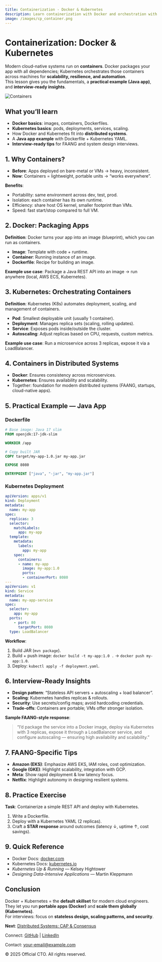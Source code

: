 ```yaml
---
title: Containerization - Docker & Kubernetes
description: Learn containerization with Docker and orchestration with Kubernetes — core concepts, practical Java app example (Dockerfile + Kubernetes YAML), and FAANG interview tips.
image: /images/cp_container.png
---
```


# Containerization: Docker & Kubernetes

Modern cloud-native systems run on **containers**. Docker packages your app with all dependencies; Kubernetes orchestrates those containers across machines for **scalability, resilience, and automation**.  
This lesson gives you the fundamentals, a **practical example (Java app)**, and **interview-ready insights**.

![Containers](/images/cp_container.png)


## What you’ll learn
- **Docker basics**: images, containers, Dockerfiles.  
- **Kubernetes basics**: pods, deployments, services, scaling.  
- How Docker and Kubernetes fit into **distributed systems**.  
- A **Java app example** with Dockerfile + Kubernetes YAML.  
- **Interview-ready tips** for FAANG and system design interviews.



## 1. Why Containers?
- **Before**: Apps deployed on bare-metal or VMs → heavy, inconsistent.  
- **Now**: Containers = lightweight, portable units → “works everywhere”.  

**Benefits**:
- Portability: same environment across dev, test, prod.  
- Isolation: each container has its own runtime.  
- Efficiency: share host OS kernel, smaller footprint than VMs.  
- Speed: fast start/stop compared to full VM.  



## 2. Docker: Packaging Apps
**Definition**: Docker turns your app into an image (blueprint), which you can run as containers.  

- **Image**: Template with code + runtime.  
- **Container**: Running instance of an image.  
- **Dockerfile**: Recipe for building an image.  

**Example use case**: Package a Java REST API into an image → run anywhere (local, AWS ECS, Kubernetes).



## 3. Kubernetes: Orchestrating Containers
**Definition**: Kubernetes (K8s) automates deployment, scaling, and management of containers.  

- **Pod**: Smallest deployable unit (usually 1 container).  
- **Deployment**: Manages replica sets (scaling, rolling updates).  
- **Service**: Exposes pods inside/outside the cluster.  
- **Autoscaling**: Adjust replicas based on CPU, requests, custom metrics.  

**Example use case**: Run a microservice across 3 replicas, expose it via a LoadBalancer.



## 4. Containers in Distributed Systems
- **Docker**: Ensures consistency across microservices.  
- **Kubernetes**: Ensures availability and scalability.  
- Together: foundation for modern distributed systems (FAANG, startups, cloud-native apps).  



## 5. Practical Example — Java App
### Dockerfile
```dockerfile
# Base image: Java 17 slim
FROM openjdk:17-jdk-slim

WORKDIR /app

# Copy built JAR
COPY target/my-app-1.0.jar my-app.jar

EXPOSE 8080

ENTRYPOINT ["java", "-jar", "my-app.jar"]
```

### Kubernetes Deployment
```yaml
apiVersion: apps/v1
kind: Deployment
metadata:
  name: my-app
spec:
  replicas: 3
  selector:
    matchLabels:
      app: my-app
  template:
    metadata:
      labels:
        app: my-app
    spec:
      containers:
      - name: my-app
        image: my-app:1.0
        ports:
        - containerPort: 8080
---
apiVersion: v1
kind: Service
metadata:
  name: my-app-service
spec:
  selector:
    app: my-app
  ports:
    - port: 80
      targetPort: 8080
  type: LoadBalancer
```

**Workflow**:
1. Build JAR (`mvn package`).  
2. Build + push image: `docker build -t my-app:1.0 .` → `docker push my-app:1.0`.  
3. Deploy: `kubectl apply -f deployment.yaml`.  



## 6. Interview-Ready Insights
- **Design pattern**: “Stateless API servers + autoscaling + load balancer”.  
- **Scaling**: Kubernetes handles replicas & rollouts.  
- **Security**: Use secrets/config maps; avoid hardcoding credentials.  
- **Trade-offs**: Containers are portable; VMs offer stronger isolation.  

**Sample FAANG-style response**:  
> “I’d package the service into a Docker image, deploy via Kubernetes with 3 replicas, expose it through a LoadBalancer service, and configure autoscaling — ensuring high availability and scalability.”



## 7. FAANG-Specific Tips
- **Amazon (EKS)**: Emphasize AWS EKS, IAM roles, cost optimization.  
- **Google (GKE)**: Highlight scalability, integration with GCP.  
- **Meta**: Show rapid deployment & low latency focus.  
- **Netflix**: Highlight autonomy in designing resilient systems.  



## 8. Practice Exercise
**Task**: Containerize a simple REST API and deploy with Kubernetes.  
1. Write a Dockerfile.  
2. Deploy with a Kubernetes YAML (2 replicas).  
3. Craft a **STAR response** around outcomes (latency ↓, uptime ↑, cost savings).  



## 9. Quick Reference
- Docker Docs: [docker.com](https://www.docker.com)  
- Kubernetes Docs: [kubernetes.io](https://kubernetes.io)  
- *Kubernetes Up & Running* — Kelsey Hightower  
- *Designing Data-Intensive Applications* — Martin Kleppmann  



## Conclusion
Docker + Kubernetes = the **default skillset** for modern cloud engineers.  
They let you run **portable apps (Docker)** and **scale them globally (Kubernetes)**.  
For interviews: focus on **stateless design, scaling patterns, and security**.

**Next**: [Distributed Systems: CAP & Consensus](/interview-section/fundamentals/infra-cloud/distributed-systems-cap-consensus)



<footer>
  <p>Connect: <a href="https://github.com/your-profile">GitHub</a> | <a href="https://linkedin.com/in/your-profile">LinkedIn</a></p>
  <p>Contact: <a href="mailto:your-email@example.com">your-email@example.com</a></p>
  <p>&copy; 2025 Official CTO. All rights reserved.</p>
</footer>

